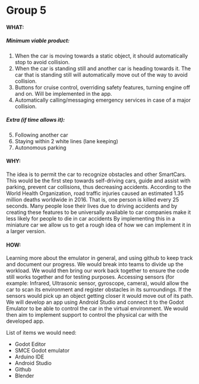 # Group 5
#### WHAT:
##### Minimum viable product:
1. When the car is moving towards a static object, it should automatically stop to avoid collision.
2. When the car is standing still and another car is heading towards it. The car that is standing still will automatically move out of the way to avoid collision.
3. Buttons for cruise control, overriding safety features, turning engine off and on. Will be implemented in the app. 
4. Automatically calling/messaging emergency services in case of a major collision.
 
##### Extra (if time allows it):
5. Following another car
6. Staying within 2 white lines (lane keeping)
7. Autonomous parking 
 

#### WHY:
The idea is to permit the car to recognize obstacles and other SmartCars. This would be the first step towards self-driving cars, guide and assist with parking, prevent car collisions, thus decreasing accidents. 
According to the World Health Organization, road traffic injuries caused an estimated 1.35 million deaths worldwide in 2016. That is, one person is killed every 25 seconds. 
Many people lose their lives due to driving accidents and by creating these features to be universally available to car companies make it less likely for people to die in car accidents
By implementing this in a miniature car we allow us to get a rough idea of how we can implement it in a larger version.

#### HOW:
Learning more about the emulator in general, and using github to keep track and document our progress. We would break into teams to divide up the workload. We would then bring our work back together to ensure the code still works together and for testing purposes.
Accessing sensors (for example: Infrared, Ultrasonic sensor, gyroscope, camera), would allow the car to scan its environment and register obstacles in its surroundings. If the sensors would pick up an object getting closer it would move out of its path. 
We will develop an app using Android Studio and connect it to the Godot Emulator to be able to control the car in the virtual environment. We would then aim to implement support to control the physical car with the developed app.

List of items we would need: 
* Godot Editor 
* SMCE Godot emulator
* Arduino IDE
* Android Studio 
* Github
* Blender
